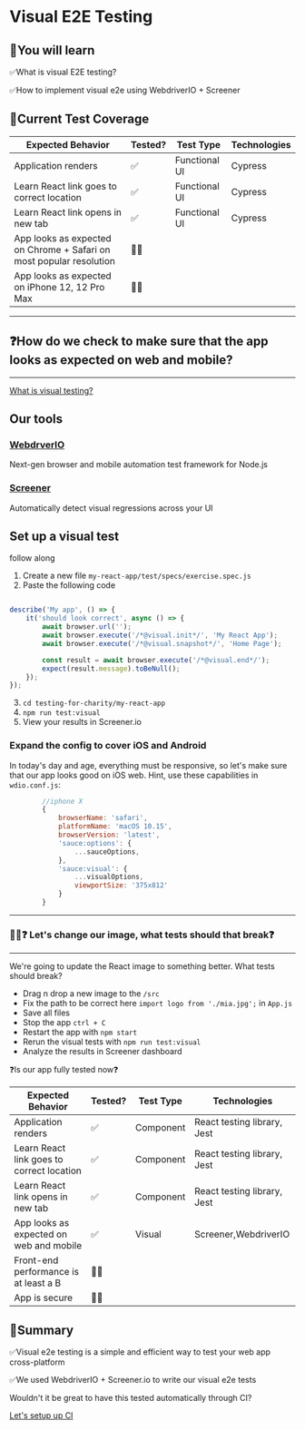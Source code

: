 # Visual E2E Testing

## 🧠You will learn

✅What is visual E2E testing? 

✅How to implement visual e2e using WebdriverIO + Screener

## 🧪Current Test Coverage

| Expected Behavior  | Tested? | Test Type  | Technologies  |
|---|---|---|---|
| Application renders  | ✅ | Functional UI | Cypress |
| Learn React link goes to correct location | ✅ | Functional UI | Cypress |
| Learn React link opens in new tab  | ✅ | Functional UI | Cypress |
| App looks as expected on Chrome + Safari on most popular resolution  | 🙅‍♂️ |   |   |
| App looks as expected on iPhone 12, 12 Pro Max  | 🙅‍♂️ |   |   |

---

## ❓How do we check to make sure that the app looks as expected on web and mobile?

---

[What is visual testing?](https://docs.google.com/presentation/d/13jYXXoKb36aFt1HLnNnAmsPqw9yaFhVrB4iFH_5_WkI/edit#slide=id.gcc181d5a54_0_284)

## Our tools

### [WebdrverIO](https://webdriver.io/)
Next-gen browser and mobile automation test framework for Node.js

### [Screener](https://screener.io/)
Automatically detect visual regressions across your UI

## Set up a visual test

follow along

1. Create a new file `my-react-app/test/specs/exercise.spec.js`
2. Paste the following code

```javascript

describe('My app', () => {
    it('should look correct', async () => {
        await browser.url('');
        await browser.execute('/*@visual.init*/', 'My React App');
        await browser.execute('/*@visual.snapshot*/', 'Home Page');

        const result = await browser.execute('/*@visual.end*/');
        expect(result.message).toBeNull();
    });
});

```
3. `cd testing-for-charity/my-react-app`
4. `npm run test:visual`
5. View your results in Screener.io 

### Expand the config to cover iOS and Android

In today's day and age, everything must be responsive, so let's make sure that our app looks good on iOS web.
Hint, use these capabilities in `wdio.conf.js`:

```js
        //iphone X
        {
            browserName: 'safari',
            platformName: 'macOS 10.15',
            browserVersion: 'latest',
            'sauce:options': {
                ...sauceOptions,
            },
            'sauce:visual': {
                ...visualOptions,
                viewportSize: '375x812'
            }
        }
```
---
### 🏋️‍♀️❓ Let's change our image, what tests should that break❓
---

We're going to update the React image to something better. What tests should break?

* Drag n drop a new image to the `/src`
* Fix the path to be correct here `import logo from './mia.jpg';` in `App.js`
* Save all files
* Stop the app `ctrl + C`
* Restart the app with `npm start`
* Rerun the visual tests with `npm run test:visual`
* Analyze the results in Screener dashboard

❓Is our app fully tested now❓

| Expected Behavior  | Tested? | Test Type  | Technologies  |
|---|---|---|---|
| Application renders  | ✅ | Component | React testing library, Jest |
| Learn React link goes to correct location | ✅ | Component | React testing library, Jest |
| Learn React link opens in new tab  | ✅ | Component | React testing library, Jest |
| App looks as expected on web and mobile  | ✅ | Visual  | Screener,WebdriverIO  |
| Front-end performance is at least a B  | 🙅‍♂️ |   |   |
| App is secure  | 🙅‍♂️ |   |   |

## 📝Summary

✅Visual e2e testing is a simple and efficient way to test your web app cross-platform

✅We used WebdriverIO + Screener.io to write our visual e2e tests

Wouldn't it be great to have this tested automatically through CI?

[Let's setup up CI](./CICD.md)